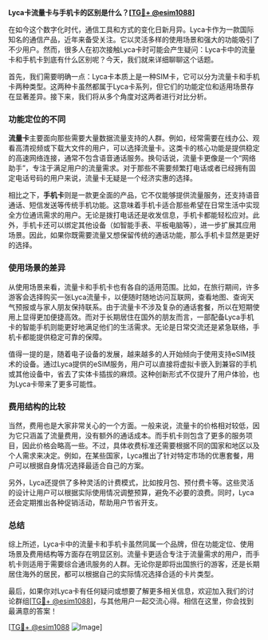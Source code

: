 **Lyca卡流量卡与手机卡的区别是什么？[[TG💪+ @esim1088](https://t.me/s/esim1088)]**

在如今这个数字化时代，通信工具和方式的变化日新月异。Lyca卡作为一款国际知名的通信产品，近年来备受关注。它以灵活多样的使用场景和强大的功能吸引了不少用户。然而，很多人在初次接触Lyca卡时可能会产生疑问：Lyca卡中的流量卡和手机卡到底有什么区别呢？今天，我们就来详细聊聊这个话题。

首先，我们需要明确一点：Lyca卡本质上是一种SIM卡，它可以分为流量卡和手机卡两种类型。这两种卡虽然都属于Lyca卡系列，但它们的功能定位和适用场景存在显著差异。接下来，我们将从多个角度对这两者进行对比分析。

### 功能定位的不同

**流量卡**主要面向那些需要大量数据流量支持的人群。例如，经常需要在线办公、观看高清视频或下载大文件的用户，可以选择流量卡。这类卡的核心功能是提供稳定的高速网络连接，通常不包含语音通话服务。换句话说，流量卡更像是一个“网络助手”，专注于满足用户的流量需求。对于那些不需要频繁打电话或者已经拥有固定电话号码的用户来说，流量卡无疑是一个经济实惠的选择。

相比之下，**手机卡**则是一款更全面的产品，它不仅能够提供流量服务，还支持语音通话、短信发送等传统手机功能。这意味着手机卡适合那些希望在日常生活中实现全方位通讯需求的用户。无论是拨打电话还是收发信息，手机卡都能轻松应对。此外，手机卡还可以绑定其他设备（如智能手表、平板电脑等），进一步扩展其应用场景。因此，如果你既需要流量又想保留传统的通话功能，那么手机卡显然是更好的选择。

### 使用场景的差异

从使用场景来看，流量卡和手机卡也有各自的适用范围。比如，在旅行期间，许多游客会选择购买一张Lyca流量卡，以便随时随地访问互联网，查看地图、查询天气预报或与家人朋友保持联系。由于流量卡不涉及复杂的通话套餐，所以在短期使用上显得更加便捷高效。而对于长期居住在国外的朋友而言，一部配备Lyca手机卡的智能手机则能更好地满足他们的生活需求。无论是日常交流还是紧急联络，手机卡都能提供稳定可靠的保障。

值得一提的是，随着电子设备的发展，越来越多的人开始倾向于使用支持eSIM技术的设备。通过Lyca提供的eSIM服务，用户可以直接将虚拟卡嵌入到兼容的手机或其他设备中，省去了实体卡插拔的麻烦。这种创新形式不仅提升了用户体验，也为Lyca卡带来了更多可能性。

### 费用结构的比较

当然，费用也是大家非常关心的一个方面。一般来说，流量卡的价格相对较低，因为它只涵盖了流量费用，没有额外的通话成本。而手机卡则包含了更多的服务项目，因此价格会略高一些。不过，具体收费标准还需要根据不同的国家和地区以及个人需求来决定。例如，在某些国家，Lyca推出了针对特定市场的优惠套餐，用户可以根据自身情况选择最适合自己的方案。

另外，Lyca还提供了多种灵活的计费模式，比如按月包、预付费卡等。这些灵活的设计让用户可以根据实际使用情况调整预算，避免不必要的浪费。同时，Lyca还会定期推出各种促销活动，帮助用户节省开支。

### 总结

综上所述，Lyca卡中的流量卡和手机卡虽然同属一个品牌，但在功能定位、使用场景及费用结构等方面存在明显区别。流量卡更适合专注于流量需求的用户，而手机卡则适用于需要综合通讯服务的人群。无论你是即将出国旅行的游客，还是长期居住海外的居民，都可以根据自己的实际情况选择合适的卡片类型。

最后，如果你对Lyca卡有任何疑问或想要了解更多相关信息，欢迎加入我们的讨论群组[[TG💪+ @esim1088](https://t.me/s/esim1088)]，与其他用户一起交流心得。相信在这里，你会找到最满意的答案！

[[TG💪+ @esim1088](https://t.me/s/esim1088) ![Image](https://i.postimg.cc/4NQfJmqS/Snipaste-2025-05-13-00-14-12.png)]